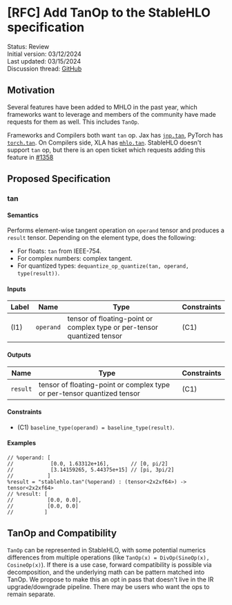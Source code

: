 # [RFC] Add TanOp to the StableHLO specification

Status: Review<br/>
Initial version: 03/12/2024<br/>
Last updated: 03/15/2024<br/>
Discussion thread: [GitHub](https://github.com/openxla/stablehlo/pull/2101)

## Motivation

Several features have been added to MHLO in the past year, which frameworks want
to leverage and members of the community have made requests for them as well.
This includes `TanOp`.

Frameworks and Compilers both want `tan` op. Jax has [`jnp.tan`](https://jax.readthedocs.io/en/latest/_autosummary/jax.numpy.tan.html),
PyTorch has [`torch.tan`](https://pytorch.org/docs/stable/generated/torch.tan.html).
On Compilers side, XLA has [`mhlo.tan`](https://github.com/tensorflow/mlir-hlo/blob/master/mhlo/IR/hlo_ops.td#L633).
StableHLO doesn't support `tan` op, but there is an open ticket which requests
adding this feature in
[#1358](https://github.com/openxla/stablehlo/issues/1358)

## Proposed Specification

### tan

#### Semantics

Performs element-wise tangent operation on `operand` tensor and
produces a `result` tensor. Depending on the element type, does the following:

* For floats: `tan` from IEEE-754.
* For complex numbers: complex tangent.
* For quantized types: `dequantize_op_quantize(tan, operand, type(result))`.

#### Inputs

| Label | Name      | Type                                                                    | Constraints |
|-------|-----------|-------------------------------------------------------------------------|-------------|
| (I1)  | `operand` | tensor of floating-point or complex type or per-tensor quantized tensor | (C1)        |

#### Outputs

| Name     | Type                                                                    | Constraints |
|----------|-------------------------------------------------------------------------|-------------|
| `result` | tensor of floating-point or complex type or per-tensor quantized tensor | (C1)        |

#### Constraints

* (C1) `baseline_type(operand) = baseline_type(result)`.

#### Examples

```mlir
// %operand: [
//            [0.0, 1.63312e+16],       // [0, pi/2]
//            [3.14159265, 5.44375e+15] // [pi, 3pi/2]
//           ]
%result = "stablehlo.tan"(%operand) : (tensor<2x2xf64>) -> tensor<2x2xf64>
// %result: [
//           [0.0, 0.0],
//           [0.0, 0.0]
//          ]
```

## TanOp and Compatibility

`TanOp` can be represented in StableHLO, with some potential
numerics differences from multiple operations
(like `TanOp(x) = DivOp(SineOp(x), CosineOp(x)`).
If there is a use case, forward compatibility is possible via decomposition,
and the underlying math can be pattern matched into TanOp. We propose to make
this an opt in pass that doesn't live in the IR upgrade/downgrade pipeline.
There may be users who want the ops to remain separate.
